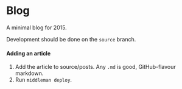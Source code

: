 Blog
==

A minimal blog for 2015.

Development should be done on the `source` branch.

#### Adding an article

1. Add the article to source/posts. Any `.md` is good, GitHub-flavour markdown.
2. Run `middleman deploy`.

